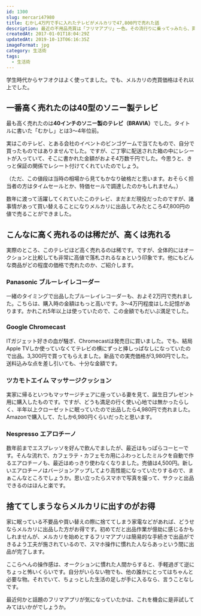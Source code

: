 ```yaml
---
id: 1300
slug: mercari47980
title: むかし4万円で手に入れたテレビがメルカリで47,800円で売れた話
description: 最近の不用品売買は「フリマアプリ」一色。その流行りに乗ってっみたら、買い替え対象や不要となった生活家電が、ここまで高く売れるとは。正直、驚きました。
createdAt: 2017-01-01T18:04:29Z
updatedAt: 2019-10-13T06:16:35Z
imageFormat: jpg
category: 生活術
tags:
  - 生活術
---
```


学生時代からヤフオクはよく使ってました。でも、メルカリの売買価格はそれ以上でした。

## 一番高く売れたのは40型のソニー製テレビ

最も高く売れたのは<strong>40インチのソニー製のテレビ（BRAVIA）</strong>でした。タイトルに書いた「むかし」とは3〜4年位前。

実はこのテレビ、とある会社のイベントのビンゴゲームで当てたもので、自分で買ったものではありませんでした。ですが、ご丁寧に配送された箱の中にレシートが入っていて、そこに書かれた金額がおよそ4万数千円でした。今思うと、きっと保証の関係でレシート付けてくれていたのでしょう。

（ただ、この値段は当時の相場から見てもかなり破格だと思います。おそらく担当者の方はタイムセールとか、特価セールで調達したのかもしれません。）

<capture-image article-id="1300" img-file-name="mercari-stv.png" caption="SONY BRAVIA 40型"></capture-image>


数年に渡って活躍してくれていたこのテレビ、まだまだ現役だったのですが、諸事情があって買い替えることになりメルカリに出品してみたところ47,800円の値で売ることができました。

## こんなに高く売れるのは稀だが、高くは売れる

実際のところ、このテレビほど高く売れるのは稀です。ですが、全体的にはオークションと比較しても非常に高値で落札されるなぁという印象です。他にもどんな商品がどの程度の価格で売れたのか、ご紹介します。

### Panasonic ブルーレイレコーダー

<capture-image article-id="1300" img-file-name="mercari-br.png" caption="Panasonic ブルーレイレコーダー"></capture-image>

一緒のタイミングで出品したブルーレイレコーダーも、およそ2万円で売れました。こちらは、購入時の金額はもっと高いです。3〜4万円程度はした記憶があります。かれこれ5年以上は使っていたので、この金額でもだいぶ満足でした。

### Google Chromecast

<capture-image article-id="1300" img-file-name="mercari-cc.png" caption="Google Chromecast"></capture-image>

ITガジェット好きの血が騒ぎ、Chromecastは発売日に買いました。でも、結局Apple TVしか使っていなくてテレビの横にずっと挿しっぱなしになっていたので出品。3,300円で買ってもらえました。新品での実売価格が3,980円でした。送料込みな点を差し引いても、十分な金額です。

### ツカモトエイム マッサージクッション

<capture-image article-id="1300" img-file-name="mercari-msg.png" caption="ツカモトエイム マッサージクッション"></capture-image>

実家に帰るといつもマッサージチェアに座っている妻を見て、誕生日プレゼント用に購入したものです。ですが、どうも満足の行く使い心地では無かったらしく、半年以上クローゼットに眠っていたので出品したら4,980円で売れました。Amazonで購入して、たしか6,980円くらいだったと思います。

### Nespresso エアロチーノ

<capture-image article-id="1300" img-file-name="mercari-acn.png" caption="Nespresso エアロチーノ"></capture-image>

数年前までエスプレッソを好んで飲んでましたが、最近はもっぱらコーヒーです。そんな流れで、カフェラテ・カフェモカ用にふわっとしたミルクを自動で作るエアロチーノも、最近はめっきり使わなくなりました。売値は4,500円。新しいエアロチーノはバージョンアップしてより高性能になっていたりするので、まぁこんなところでしょうか。思い立ったらスマホで写真を撮って、サクッと出品できるのはほんと楽です。

## 捨ててしまうならメルカリに出すのがお得

家に眠っている不要品や買い替えの際に捨ててしまう家電などがあれば、どうせならメルカリに出品した方がお得です。初めてだと出品作業が億劫に感じるかもしれませんが、メルカリを始めとするフリマアプリは簡易的な手続きで出品ができるよう工夫が施されているので、スマホ操作に慣れた人ならあっという間に出品が完了します。

ここらへんの操作感は、オークションに慣れた人間からすると、手軽過ぎて逆にちょっと怖いくらいです。自分がいらない物でも、他の誰かにとってはちゃんと必要な物。それでいて、ちょっとした生活の足しが手に入るなら、言うことなしです。

<external-link title="‎メルカリ（メルペイ）" note="フリマアプリ&スマホ決済" link="https://www.mercari.com/jp/" img-file-name="mercari.png"></external-link>

最近何かと話題のフリマアプリが気になっていたかは、これを機会に是非試してみてはいかがでしょうか。

